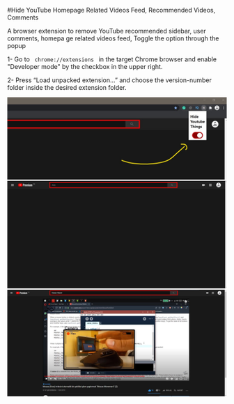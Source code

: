 
#Hide YouTube  Homepage Related Videos Feed, Recommended Videos, Comments 

  A browser extension to remove YouTube recommended sidebar,
  user comments, homepa  ge related videos feed, 
  Toggle the option through the popup 
  
  1- Go to <code> chrome://extensions </code>
  in the target Chrome browser and enable "Developer mode" by the checkbox in the upper right.
  
  2- Press “Load unpacked extension…” and choose the version-number folder inside the desired extension folder.
    
  <img src="3.jpg" />
<img src="1.jpg"  /> <img src="2.jpg"  />


